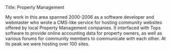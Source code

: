 Title: Property Management

My work in this area spanned 2000-2006 as a software developer and webmaster who
wrote a CMS-like service for hosting community websites offered by local Property
Management companies.  It interfaced with Tops software to provide online accounting
data for property owners, as well as various forums for community members to communicate
with each other.  At its peak we were hosting over 100 sites.
